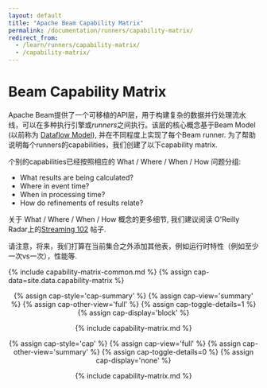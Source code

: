 ```yaml
---
layout: default
title: "Apache Beam Capability Matrix"
permalink: /documentation/runners/capability-matrix/
redirect_from:
  - /learn/runners/capability-matrix/
  - /capability-matrix/
---
```


# Beam Capability Matrix
Apache Beam提供了一个可移植的API层，用于构建复杂的数据并行处理流水线，可以在多种执行引擎或<i>runners</i>之间执行。该层的核心概念基于Beam Model (以前称为 [Dataflow Model](http://www.vldb.org/pvldb/vol8/p1792-Akidau.pdf)), 并在不同程度上实现了每个Beam runner. 为了帮助说明每个runners的capabilities，我们创建了以下capability matrix.

个别的capabilities已经按照相应的 <span class="wwwh-what-dark">What</span> / <span class="wwwh-where-dark">Where</span> / <span class="wwwh-when-dark">When</span> / <span class="wwwh-how-dark">How</span> 问题分组:

- <span class="wwwh-what-dark">What</span> results are being calculated?
- <span class="wwwh-where-dark">Where</span> in event time?
- <span class="wwwh-when-dark">When</span> in processing time?
- <span class="wwwh-how-dark">How</span> do refinements of results relate?

关于 <span class="wwwh-what-dark">What</span> / <span class="wwwh-where-dark">Where</span> / <span class="wwwh-when-dark">When</span> / <span class="wwwh-how-dark">How</span> 概念的更多细节, 我们建议阅读 O'Reilly Radar上的<a href="http://oreilly.com/ideas/the-world-beyond-batch-streaming-102">Streaming 102</a> 帖子.

请注意，将来，我们打算在当前集合之外添加其他表，例如运行时特性（例如至少一次vs一次），性能等.

{% include capability-matrix-common.md %}
{% assign cap-data=site.data.capability-matrix %}

<center>

<!-- Summary table -->
{% assign cap-style='cap-summary' %}
{% assign cap-view='summary' %}
{% assign cap-other-view='full' %}
{% assign cap-toggle-details=1 %}
{% assign cap-display='block' %}

{% include capability-matrix.md %}

<!-- Full details table -->
{% assign cap-style='cap' %}
{% assign cap-view='full' %}
{% assign cap-other-view='summary' %}
{% assign cap-toggle-details=0 %}
{% assign cap-display='none' %}

{% include capability-matrix.md %}
</center>

